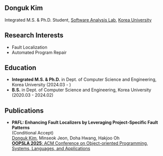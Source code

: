 ## Donguk Kim
Integrated M.S. & Ph.D. Student,
[Software Analysis Lab](https://prl.korea.ac.kr),
[Korea University](https://korea.ac.kr)

## Research Interests
- Fault Localization
- Automated Program Repair

## Education
- **Integrated M.S. & Ph.D.** in Dept. of Computer Science and Engineering, Korea University (2024.03 - )
- **B.S.** in Dept. of Computer Science and Engineering, Korea University (2020.03 - 2024.02)

## Publications
- **PAFL: Enhancing Fault Localizers by Leveraging Project-Specific Fault Patterns**  
  (Conditional Accept)  
  <ins>Donguk Kim</ins>, Minseok Jeon, Doha Hwang, Hakjoo Oh  
  [**OOPSLA 2025**: ACM Conference on Object-oriented Programming, Systems, Languages, and Applications](https://2025.splashcon.org/track/OOPSLA)
